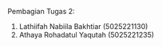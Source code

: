 Pembagian Tugas 2:
1. Lathiifah Nabiila Bakhtiar (5025221130)
2. Athaya Rohadatul Yaqutah (5025221235)
